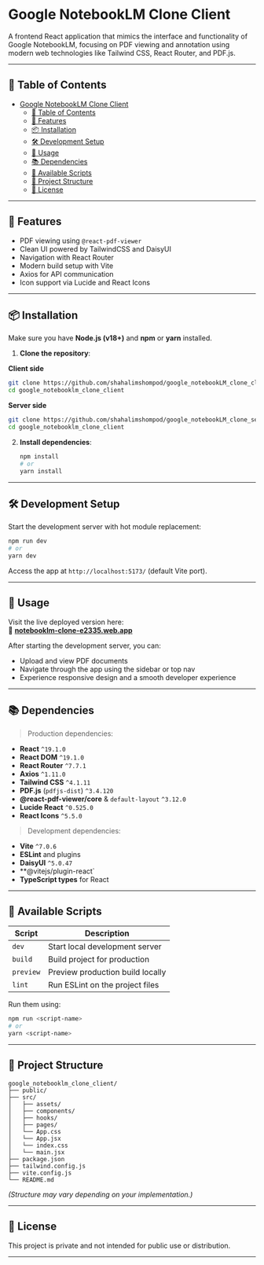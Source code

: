 
# Google NotebookLM Clone Client

A frontend React application that mimics the interface and functionality of
Google NotebookLM, focusing on PDF viewing and annotation using modern web technologies like Tailwind CSS, React Router, and PDF.js.

---

## 📑 Table of Contents

- [Google NotebookLM Clone Client](#google-notebooklm-clone-client)
  - [📑 Table of Contents](#-table-of-contents)
  - [🚀 Features](#-features)
  - [📦 Installation](#-installation)
  - [🛠️ Development Setup](#️-development-setup)
  - [📖 Usage](#-usage)
  - [📚 Dependencies](#-dependencies)
  - [📜 Available Scripts](#-available-scripts)
  - [🧱 Project Structure](#-project-structure)
  - [📝 License](#-license)

---

## 🚀 Features

- PDF viewing using `@react-pdf-viewer`
- Clean UI powered by TailwindCSS and DaisyUI
- Navigation with React Router
- Modern build setup with Vite
- Axios for API communication
- Icon support via Lucide and React Icons

---

## 📦 Installation

Make sure you have **Node.js (v18+)** and **npm** or **yarn** installed.

1. **Clone the repository**:

**Client side**
   ```bash
   git clone https://github.com/shahalimshompod/google_notebookLM_clone_client.git
   cd google_notebooklm_clone_client
   ```

**Server side**
   ```bash
   git clone https://github.com/shahalimshompod/google_notebookLM_clone_server.git
   cd google_notebooklm_clone_client
   ```

2. **Install dependencies**:

   ```bash
   npm install
   # or
   yarn install
   ```

---

## 🛠️ Development Setup

Start the development server with hot module replacement:

```bash
npm run dev
# or
yarn dev
```

Access the app at `http://localhost:5173/` (default Vite port).

---

## 📖 Usage

Visit the live deployed version here:  
🔗 **[notebooklm-clone-e2335.web.app](https://notebooklm-clone-e2335.web.app/)**

After starting the development server, you can:

- Upload and view PDF documents
- Navigate through the app using the sidebar or top nav
- Experience responsive design and a smooth developer experience

---

## 📚 Dependencies

> Production dependencies:

- **React** `^19.1.0`
- **React DOM** `^19.1.0`
- **React Router** `^7.7.1`
- **Axios** `^1.11.0`
- **Tailwind CSS** `^4.1.11`
- **PDF.js** (`pdfjs-dist`) `^3.4.120`
- **@react-pdf-viewer/core** & `default-layout` `^3.12.0`
- **Lucide React** `^0.525.0`
- **React Icons** `^5.5.0`

> Development dependencies:

- **Vite** `^7.0.6`
- **ESLint** and plugins
- **DaisyUI** `^5.0.47`
- **@vitejs/plugin-react`
- **TypeScript types** for React

---

## 📜 Available Scripts

| Script    | Description                      |
| --------- | -------------------------------- |
| `dev`     | Start local development server   |
| `build`   | Build project for production     |
| `preview` | Preview production build locally |
| `lint`    | Run ESLint on the project files  |

Run them using:

```bash
npm run <script-name>
# or
yarn <script-name>
```

---

## 🧱 Project Structure

```
google_notebooklm_clone_client/
├── public/
├── src/
│   ├── assets/
│   ├── components/
│   ├── hooks/
│   ├── pages/
│   └── App.css
│   └── App.jsx
│   └── index.css
│   └── main.jsx
├── package.json
├── tailwind.config.js
├── vite.config.js
└── README.md
```

*(Structure may vary depending on your implementation.)*

---

## 📝 License

This project is private and not intended for public use or distribution.

---
```
